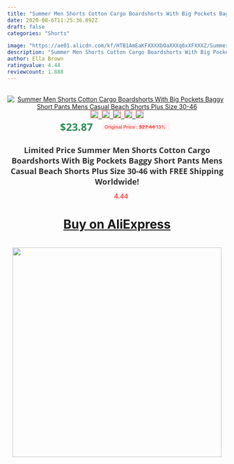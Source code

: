 ```yaml
---
title: "Summer Men Shorts Cotton Cargo Boardshorts With Big Pockets Baggy Short Pants Mens Casual Beach Shorts Plus Size 30-46"
date: 2020-08-6T11:25:36.892Z
draft: false
categories: "Shorts"

image: "https://ae01.alicdn.com/kf/HTB1AmEaKFXXXXbOaXXXq6xXFXXXZ/Summer-Men-Shorts-Cotton-Cargo-Boardshorts-With-Big-Pockets-Baggy-Short-Pants-Mens-Casual-Beach-Shorts.jpg"
description: "Summer Men Shorts Cotton Cargo Boardshorts With Big Pockets Baggy Short Pants Mens Casual Beach Shorts Plus Size 30-46"
author: Ella Brown
ratingvalue: 4.44
reviewcount: 1.888
---
```

<br>
<div style="text-align: center;">
<a href="https://s.click.aliexpress.com/e/_AVIA21" target="_blank" rel="nofollow noopener noreferrer"><img alt="Summer Men Shorts Cotton Cargo Boardshorts With Big Pockets Baggy Short Pants Mens Casual Beach Shorts Plus Size 30-46" class="magnifier-image" src="https://ae01.alicdn.com/kf/HTB1AmEaKFXXXXbOaXXXq6xXFXXXZ/Summer-Men-Shorts-Cotton-Cargo-Boardshorts-With-Big-Pockets-Baggy-Short-Pants-Mens-Casual-Beach-Shorts.jpg_640x640.jpg">
<br>
<img style="border:1px solid salmon" src="https://ae01.alicdn.com/kf/HTB1AmEaKFXXXXbOaXXXq6xXFXXXZ/Summer-Men-Shorts-Cotton-Cargo-Boardshorts-With-Big-Pockets-Baggy-Short-Pants-Mens-Casual-Beach-Shorts.jpg_120x120.jpg">&nbsp;&nbsp;<img style="border:1px solid salmon" src="https://ae01.alicdn.com/kf/HTB1vNEAKFXXXXa7XXXXq6xXFXXXe/Summer-Men-Shorts-Cotton-Cargo-Boardshorts-With-Big-Pockets-Baggy-Short-Pants-Mens-Casual-Beach-Shorts.jpg_120x120.jpg">&nbsp;&nbsp;<img style="border:1px solid salmon" src="https://ae01.alicdn.com/kf/HTB1iS7jKFXXXXcEXFXXq6xXFXXXu/Summer-Men-Shorts-Cotton-Cargo-Boardshorts-With-Big-Pockets-Baggy-Short-Pants-Mens-Casual-Beach-Shorts.jpg_120x120.jpg">&nbsp;&nbsp;<img style="border:1px solid salmon" src="https://ae01.alicdn.com/kf/HTB19LwpKFXXXXbxXFXXq6xXFXXXx/Summer-Men-Shorts-Cotton-Cargo-Boardshorts-With-Big-Pockets-Baggy-Short-Pants-Mens-Casual-Beach-Shorts.jpg_120x120.jpg">&nbsp;&nbsp;<img style="border:1px solid salmon" src="https://ae01.alicdn.com/kf/HTB10BkqKFXXXXakXFXXq6xXFXXXL/Summer-Men-Shorts-Cotton-Cargo-Boardshorts-With-Big-Pockets-Baggy-Short-Pants-Mens-Casual-Beach-Shorts.jpg_120x120.jpg"></a></div><br0>
<div style="text-align: center;"><span style="background-color: white; border: 0px; box-sizing: border-box; color: seagreen; display: inline-block; font-family: &quot;open sans&quot; , &quot;arial&quot; , &quot;helvetica&quot; , sans-serif , &quot;heiti&quot;; font-size: 24px; font-stretch: inherit; font-weight: 700; line-height: inherit; margin: 0px 10px 0px 0px; padding: 0px; vertical-align: middle;">$23.87 </span>
<span style="background: rgb(255 , 241 , 241); border-radius: 3px; border: 0px; box-sizing: border-box; color: #ff4747; display: inline-block; font-family: inherit; font-size: 12px; font-stretch: inherit; font-style: inherit; font-variant: inherit; font-weight: 600; line-height: inherit; margin: 0px; padding: 2px 5px; transform: scale(0.9); vertical-align: middle;">Original Price : <b style="text-decoration: line-through;">$27.44 </b> 13%&nbsp;&nbsp;</span></div>
<h1 style="color: #333333; display: inline-block; font-family: &quot;open sans&quot; , &quot;arial&quot; , &quot;helvetica&quot; , sans-serif , &quot;heiti&quot;; font-size: 18px; font-stretch: inherit; font-weight: 700; text-align: center;">Limited Price Summer Men Shorts Cotton Cargo Boardshorts With Big Pockets Baggy Short Pants Mens Casual Beach Shorts Plus Size 30-46 with FREE Shipping Worldwide!</h1>
<div style="color: #ff4747; text-align: center;">
<img src="https://4.bp.blogspot.com/-M0ZcTcb-5uY/XleCXlxnR4I/AAAAAAAAAEc/OrjgMkXV1oMQFaCRZj5HQwOCBcu3w1FegCPcBGAYYCw/s1600/star.png" style="height: 15px;">&nbsp;<b>4.44</b></div>
<div class="button_cont" align="center"><a class="buynow_a" href="https://s.click.aliexpress.com/e/_AVIA21" target="_blank" rel="nofollow noopener noreferrer"><H1>Buy on AliExpress</H1></a></div><br>
<div class="separator" style="clear: both; text-align: center;">
<img src="https://lh3.googleusercontent.com/-pTy5HemUv9M/XlePHvY0dAI/AAAAAAAAAE4/0nX5iRUoIWY8eMW9Dpxeirr157OZliDIgCLcBGAsYHQ/s1600/badge.gif" width="480">
</div>
